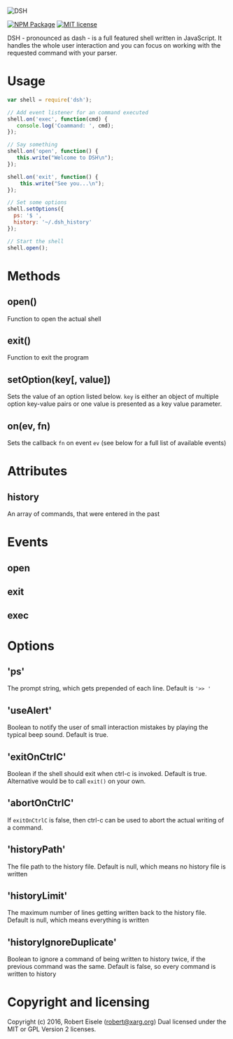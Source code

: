 ![DSH](https://github.com/infusion/dsh/blob/master/logo.png?raw=true "Javascript Shell")

[![NPM Package](https://img.shields.io/npm/v/dsh.svg?style=flat)](https://npmjs.org/package/dsh "View this project on npm")
[![MIT license](http://img.shields.io/badge/license-MIT-brightgreen.svg)](http://opensource.org/licenses/MIT)

DSH - pronounced as dash - is a full featured shell written in JavaScript. It handles the whole user interaction and you can focus on working with the requested command with your parser.

Usage
===

```javascript
var shell = require('dsh');

// Add event listener for an command executed
shell.on('exec', function(cmd) {
   console.log('Coammand: ', cmd);
});

// Say something
shell.on('open', function() {
   this.write("Welcome to DSH\n");
});

shell.on('exit', function() {
    this.write("See you...\n");
});

// Set some options
shell.setOptions({
  ps: '$ ',
  history: '~/.dsh_history'
});

// Start the shell
shell.open();
```

Methods
===

open()
---
Function to open the actual shell

exit()
---
Function to exit the program

setOption(key[, value])
---
Sets the value of an option listed below. `key` is either an object of multiple option key-value pairs or one value is presented as a key value parameter.

on(ev, fn)
---
Sets the callback `fn` on event `ev` (see below for a full list of available events)


Attributes
===

history
---
An array of commands, that were entered in the past

Events
===
open
---
exit
---
exec
---


Options
===

'ps'
---
The prompt string, which gets prepended of each line. Default is `'>> '`

'useAlert'
---
Boolean to notify the user of small interaction mistakes by playing the typical beep sound. Default is true.

'exitOnCtrlC'
---
Boolean if the shell should exit when ctrl-c is invoked. Default is true. Alternative would be to call `exit()` on your own.

'abortOnCtrlC'
---
If `exitOnCtrlC` is false, then ctrl-c can be used to abort the actual writing of a command.

'historyPath'
---
The file path to the history file. Default is null, which means no history file is written

'historyLimit'
---
The maximum number of lines getting written back to the history file. Default is null, which means everything is written

'historyIgnoreDuplicate'
---
Boolean to ignore a command of being written to history twice, if the previous command was the same. Default is false, so every command is written to history

Copyright and licensing
===
Copyright (c) 2016, Robert Eisele (robert@xarg.org)
Dual licensed under the MIT or GPL Version 2 licenses.
